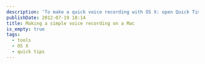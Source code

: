```yaml
---
description: 'To make a quick voice recording with OS X: open Quick Time Player, under the File menu there is a "New. Audio Recording" entry. It automatically saves .mov files in your Movies folder, which you can then open in Audacity or the editor of your choice.'
publishDate: 2012-07-19 18:14
title: Making a simple voice recording on a Mac
is_empty: true
tags:
  - tools
  - OS X
  - quick tips
---
```

